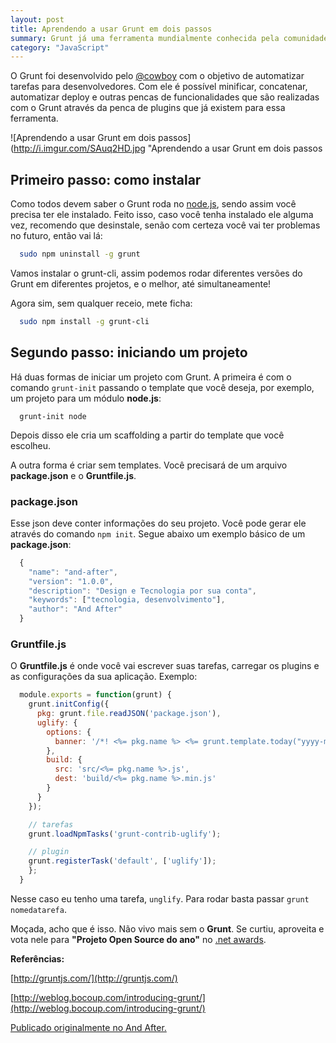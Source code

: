 ```yaml
---
layout: post
title: Aprendendo a usar Grunt em dois passos
summary: Grunt já uma ferramenta mundialmente conhecida pela comunidade de desenvolvedores. Mesmo assim, conversando com colegas percebo que a maioria só conhece e não usa. Meu objetivo com esse post é intermediar o primeiro contato para que em poucos passos você já possa utilizá-lo sem complicações :)
category: "JavaScript"
---
```

O Grunt foi desenvolvido pelo [@cowboy](http://twitter.com/cowboy) com o objetivo de automatizar tarefas para desenvolvedores. Com ele é possí­vel minificar, concatenar, automatizar deploy e outras pencas de funcionalidades que são realizadas com o Grunt através da penca de plugins que já existem para essa ferramenta.

![Aprendendo a usar Grunt em dois passos](http://i.imgur.com/SAuq2HD.jpg "Aprendendo a usar Grunt em dois passos

## Primeiro passo: como instalar

Como todos devem saber o Grunt roda no [node.js](http://nodejs.org/), sendo assim você precisa ter ele instalado. Feito isso, caso você tenha instalado ele alguma vez, recomendo que desinstale, senão com certeza você vai ter problemas no futuro, então vai lá:

```bash
  sudo npm uninstall -g grunt
```

Vamos instalar o grunt-cli, assim podemos rodar diferentes versões do Grunt em diferentes projetos, e o melhor, até simultaneamente!

Agora sim, sem qualquer receio, mete ficha:

```bash
  sudo npm install -g grunt-cli
```

## Segundo passo: iniciando um projeto

Há duas formas de iniciar um projeto com Grunt. A primeira é com o comando `grunt-init` passando o template que você deseja, por exemplo, um projeto para um módulo **node.js**:

```
  grunt-init node
```

Depois disso ele cria um scaffolding a partir do template que você escolheu.

A outra forma é criar sem templates. Você precisará de um arquivo **package.json** e o **Gruntfile.js**.

### package.json

Esse json deve conter informações do seu projeto. Você pode gerar ele através do comando `npm init`. Segue abaixo um exemplo básico de um **package.json**:

```javascript
  {
    "name": "and-after",
    "version": "1.0.0",
    "description": "Design e Tecnologia por sua conta",
    "keywords": ["tecnologia, desenvolvimento"],
    "author": "And After"
  }
```

### Gruntfile.js

O **Gruntfile.js** é onde você vai escrever suas tarefas, carregar os plugins e as configurações da sua aplicação. Exemplo:

```javascript
  module.exports = function(grunt) {
    grunt.initConfig({
      pkg: grunt.file.readJSON('package.json'),
      uglify: {
        options: {
          banner: '/*! <%= pkg.name %> <%= grunt.template.today("yyyy-mm-dd") %> */\n'
        },
        build: {
          src: 'src/<%= pkg.name %>.js',
          dest: 'build/<%= pkg.name %>.min.js'
        }
      }
    });

    // tarefas
    grunt.loadNpmTasks('grunt-contrib-uglify');

    // plugin
    grunt.registerTask('default', ['uglify']);
    };
  }
```

Nesse caso eu tenho uma tarefa, `unglify`. Para rodar basta passar `grunt nomedatarefa`.

Moçada, acho que é isso. Não vivo mais sem o **Grunt**. Se curtiu, aproveita e vota nele para **"Projeto Open Source do ano"** no [.net awards](https://thenetawards.com/).

**Referências:**

[http://gruntjs.com/](http://gruntjs.com/)

[http://weblog.bocoup.com/introducing-grunt/](http://weblog.bocoup.com/introducing-grunt/)

[Publicado originalmente no And After.](http://andafter.org/publicacoes/aprendendo-a-usar-grunt-em-dois-passos.html)
